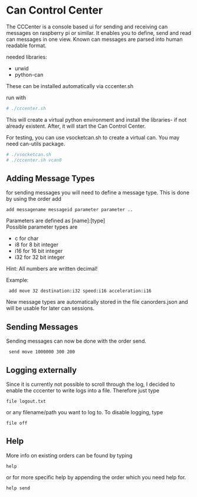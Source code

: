 Can Control Center
======================
The CCCenter is a console based ui for sending and receiving can messages on raspberry pi or similar.
It enables you to define, send and read can messages in one view.
Known can messages are parsed into human readable format.

needed libraries:
- urwid
- python-can

These can be installed automatically via cccenter.sh

run with 

```bash
# ./cccenter.sh 
```

This will create a virtual python environment and install the libraries- if not already existent.
After, it will start the Can Control Center.

For testing, you can use vsocketcan.sh to create a virtual can. You may need can-utils package.

```bash
# ./vsocketcan.sh
# ./cccenter.sh vcan0
```


Adding Message Types
--------------------
for sending messages you will need to define a message type. This is done by using the order add

```
add messagename messageid parameter parameter ..
```

Parameters are defined as \[name\]:\[type\]  
Possible parameter types are
- c for char
- i8 for 8 bit integer
- i16 for 16 bit integer
- i32 for 32 bit integer

Hint: All numbers are written decimal!

Example:

```
 add move 32 destination:i32 speed:i16 acceleration:i16
```

New message types are automatically stored in the file canorders.json and will be usable for later can sessions.


Sending Messages
----------------
Sending messages can now be done with the order send.

```
 send move 1000000 300 200
```


Logging externally
------------------
Since it is currently not possible to scroll through the log, I decided to enable the cccenter to write logs into a file.
Therefore just type

```
file logout.txt
```

or any filename/path you want to log to. To disable logging, type

```
file off
```

Help
----
More info on existing orders can be found by typing

```
help
```

or for more specific help by appending the order which you need help for.

```
help send
```




